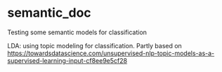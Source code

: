# semantic_doc
Testing some semantic models for classification

LDA: using topic modeling for classification. Partly based on https://towardsdatascience.com/unsupervised-nlp-topic-models-as-a-supervised-learning-input-cf8ee9e5cf28
